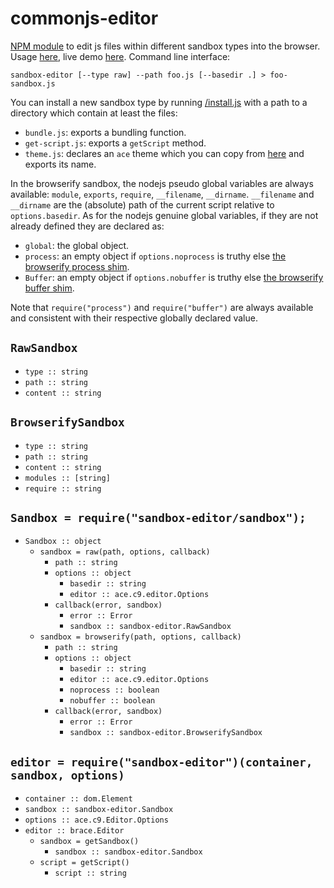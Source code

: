 # commonjs-editor

[NPM module](https://www.npmjs.com/package/sandbox-editor) to edit js files within different sandbox types into the browser.
Usage [here](/demo), live demo [here](https://cdn.rawgit.com/lachrist/sandbox-editor/506be7b2/demo/index.html).
Command line interface:

```
sandbox-editor [--type raw] --path foo.js [--basedir .] > foo-sandbox.js
```

You can install a new sandbox type by running [/install.js](/install.js) with a path to a directory which contain at least the files:
* `bundle.js`: exports a bundling function.
* `get-script.js`: exports a `getScript` method.
* `theme.js`: declares an `ace` theme which you can copy from [here](https://github.com/ajaxorg/ace/tree/master/lib/ace/theme) and exports its name.

In the browserify sandbox, the nodejs pseudo global variables are always available: `module`, `exports`, `require`, `__filename`, `__dirname`.
`__filename` and `__dirname` are the (absolute) path of the current script relative to `options.basedir`.
As for the nodejs genuine global variables, if they are not already defined they are declared as:
* `global`: the global object.
* `process`: an empty object if `options.noprocess` is truthy else [the browserify process shim](https://www.npmjs.com/package/process). 
* `Buffer`: an empty object if `options.nobuffer` is truthy else [the browserify buffer shim](https://github.com/feross/buffer).

Note that `require("process")` and `require("buffer")` are always available and consistent with their respective globally declared value.

## `RawSandbox`

* `type :: string`
* `path :: string`
* `content :: string`

## `BrowserifySandbox`

* `type :: string`
* `path :: string`
* `content :: string`
* `modules :: [string]`
* `require :: string`

## `Sandbox = require("sandbox-editor/sandbox");`

* `Sandbox :: object`
  * `sandbox = raw(path, options, callback)`
    * `path :: string`
    * `options :: object`
      * `basedir :: string`
      * `editor :: ace.c9.editor.Options`
    * `callback(error, sandbox)`
      * `error :: Error`
      * `sandbox :: sandbox-editor.RawSandbox`
  * `sandbox = browserify(path, options, callback)`
    * `path :: string`
    * `options :: object`
      * `basedir :: string`
      * `editor :: ace.c9.editor.Options`
      * `noprocess :: boolean`
      * `nobuffer :: boolean`
    * `callback(error, sandbox)`
      * `error :: Error`
      * `sandbox :: sandbox-editor.BrowserifySandbox`

## `editor = require("sandbox-editor")(container, sandbox, options)`

* `container :: dom.Element`
* `sandbox :: sandbox-editor.Sandbox`
* `options :: ace.c9.Editor.Options`
* `editor :: brace.Editor`
  * `sandbox = getSandbox()`
    * `sandbox :: sandbox-editor.Sandbox`
  * `script = getScript()`
    * `script :: string`
